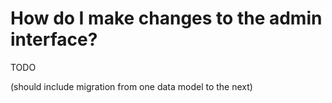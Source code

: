 # How do I make changes to the admin interface?

TODO

(should include migration from one data model to the next)

<!--
## Relevant files

- ``frontend/templates/layout_template.html``
- ``frontend/templates/logo.html``
- Section ``#header_logo`` in ``frontend/style/components/_header.scss``


By default the site uses some SVG trickery combined with Jinja templating to
show an SVG logo on the frontend. The logo's appearance is controlled from the
CSS, which in turn is generated from SCSS source files. While this offers full
control over the logo's appearance, it is a little bit tricky to set up. Details
are described in [The vector image way](#the-vector-image-way) below.

However, if your institute already has a regular website that includes a logo in
a raster format like PNG or JPG, there is a much easier way to do things. See
[The raster image way](#the-raster-image-way) below.

## The vector image way

This part is a stub.

## The raster image way


In ``layout_template.html``, find the ``div`` with ``id=header_logo``:

```html
<div id="header_logo">
    <a href="/">
        {% with position="header" %}
        {% include 'logo.html' %}
        {% endwith %}

        {% block rsd_home %}
        <div id="header_text">
            research software directory
        </div>
        {% endblock %}
    </a>
</div>
```
and replace this part:
 
```
{% with position="header" %}
{% include 'logo.html' %}
{% endwith %}
```

with the link to the raster image as used on your institute website, e.g.:

```
<img src="https://www.esciencecenter.nl/img/cdn/logo_escience_center.png" />
```

You may need to either use a ``style`` tag (not preferred)

```
<img src="https://www.esciencecenter.nl/img/cdn/logo_escience_center.png" style="some style here" />
```

or include some styling in ``_header.scss`` in order to set some of the ``img``'s style properties such as its height. 

Note that for the latter option, you'll need a program that can compile SCSS
files into CSS. For example, on Ubuntu you can use ``pysassc``:

```
sudo apt install pysassc
```

From the ``frontend`` root directory, run:

```
pysassc --style=compressed --sourcemap style/rsd.scss static/style/rsd.scss.css
```

Afterwards, your new ``img`` style should be included in ``static/style/rsd.scss.css``.

Refer to the [general workflow when making changes](../README.md#general-workflow-when-making-changes) to update the Docker
container with the new content.

-->
